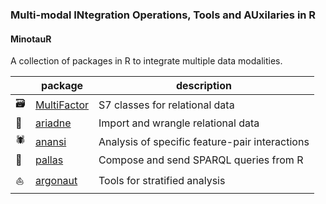 ###  Multi-modal INtegration Operations, Tools and AUxilaries in R
#### MinotauR
A collection of packages in R to integrate multiple data modalities.  

| | package | description |
|---|---|---|
|🗃️| [MultiFactor](https://github.com/minotau-R/MultiFactor) | S7 classes for relational data |
|🧶| [ariadne](https://github.com/minotau-R/ariadne) | Import and wrangle relational data |
|🕷️| [anansi](https://thomazbastiaanssen.github.io/anansi/) | Analysis of specific feature-pair interactions |
|🦉| [pallas](https://minotau-r.github.io/pallas/) | Compose and send SPARQL queries from R |
|⛵| [argonaut](https://github.com/minotau-R/argonaut) | Tools for stratified analysis |
